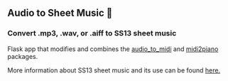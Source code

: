 ## Audio to Sheet Music 🎵

### Convert .mp3, .wav, or .aiff to SS13 sheet music

Flask app that modifies and combines the [audio_to_midi](https://github.com/tiagoft/audio_to_midi) and [midi2piano](https://github.com/tgstation/tgstation/tree/master/tools/midi2piano) packages.

More information about SS13 sheet music and its use can be found [here.](https://tgstation13.org/wiki/Songs)